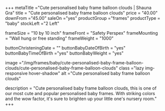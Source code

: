 +++
metaTitle ="Cute personalised baby frame balloon clouds | Shauna Gra"
title = "Cute personalised baby frame balloon clouds"
price = "40.00"
downFrom ="45.00"
saleOn ="yes"
productGroup ="frames"
productType = "baby"
stockLeft ="2 Left"

frameSize = "10 by 10 inch"
frameFront = "Safety Perspex"
frameMounting = "Wall hung or free standing"
frameWeight = "1000"

buttonChristeningDate = ""
buttonBabyDateOfBirth = "yes"
buttonBabyTimeOfBirth ="yes"
buttonBabyWeight = "yes"

image ="/img/frames/baby/cute-personalised-baby-frame-balloon-clouds/cute-personalised-baby-frame-balloon-clouds"
class ="lazy img-responsive hover-shadow"
alt ="Cute personalised baby frame balloon clouds"

description = "Cute personalised baby frame balloon clouds, this is one of our most cute and popular personalised baby frames. With striking colors and the wow factor, it's sure to brighten up your little one's nursery room."
+++
